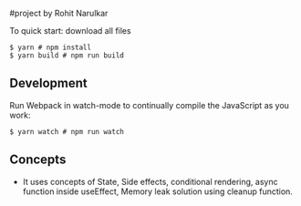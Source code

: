 #project by Rohit Narulkar

To quick start:
download all files
```
$ yarn # npm install
$ yarn build # npm run build
````

## Development

Run Webpack in watch-mode to continually compile the JavaScript as you work:

```
$ yarn watch # npm run watch
```

## Concepts
- It uses concepts of State, Side effects, conditional rendering, async function inside useEffect, Memory leak solution using cleanup function.
